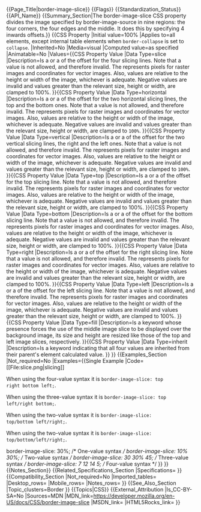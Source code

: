 {{Page_Title|border-image-slice}}
{{Flags}}
{{Standardization_Status}}
{{API_Name}}
{{Summary_Section|The border-image-slice CSS property divides the image specified by border-image-source in nine regions: the four corners, the four edges and the middle. It does this by specifying 4 inwards offsets.}}
{{CSS Property
|Initial value=100%
|Applies to=all elements, except internal table elements when <code>border-collapse</code> is set to <code>collapse</code>.
|Inherited=No
|Media=visual
|Computed value=as specified
|Animatable=No
|Values={{CSS Property Value
|Data Type=slice
|Description=Is a <code><number></code> or a <code><percentage></code> of the offset for the four slicing lines. Note that a <code><length></code> value is not allowed, and therefore invalid. The <code><number></code> represents pixels for raster images and coordinates for vector images. Also, <percentage> values are relative to the height or width of the image, whichever is adequate. Negative values are invalid and values greater than the relevant size, height or width, are clamped to 100%.
}}{{CSS Property Value
|Data Type=horizontal
|Description=Is a <code><number></code> or a <code><percentage></code> of the offset for the two horizontal slicing lines, the top and the bottom ones. Note that a <code><length></code> value is not allowed, and therefore invalid. The <code><number></code> represents pixels for raster images and coordinates for vector images. Also, <percentage> values are relative to the height or width of the image, whichever is adequate. Negative values are invalid and values greater than the relevant size, height or width, are clamped to <code>100%</code>.
}}{{CSS Property Value
|Data Type=vertical
|Description=Is a <code><number></code> or a <code><percentage></code> of the offset for the two vertical slicing lines, the right and the left ones. Note that a <length> value is not allowed, and therefore invalid. The <code><number></code> represents pixels for raster images and coordinates for vector images. Also, <code><percentage></code> values are relative to the height or width of the image, whichever is adequate. Negative values are invalid and values greater than the relevant size, height or width, are clamped to <code>100%</code>.
}}{{CSS Property Value
|Data Type=top
|Description=Is a <number> or a <percentage> of the offset for the top slicing line. Note that a <length> value is not allowed, and therefore invalid. The <number> represents pixels for raster images and coordinates for vector images. Also, <percentage> values are relative to the height or width of the image, whichever is adequate. Negative values are invalid and values greater than the relevant size, height or width, are clamped to 100%.
}}{{CSS Property Value
|Data Type=bottom
|Description=Is a <number> or a <percentage> of the offset for the bottom slicing line. Note that a <length> value is not allowed, and therefore invalid. The <number> represents pixels for raster images and coordinates for vector images. Also, <percentage> values are relative to the height or width of the image, whichever is adequate. Negative values are invalid and values greater than the relevant size, height or width, are clamped to 100%.
}}{{CSS Property Value
|Data Type=right
|Description=Is a <number> or a <percentage> of the offset for the right slicing line. Note that a <length> value is not allowed, and therefore invalid. The <number> represents pixels for raster images and coordinates for vector images. Also, <percentage> values are relative to the height or width of the image, whichever is adequate. Negative values are invalid and values greater than the relevant size, height or width, are clamped to 100%.
}}{{CSS Property Value
|Data Type=left
|Description=Is a <number> or a <percentage> of the offset for the left slicing line. Note that a <length> value is not allowed, and therefore invalid. The <number> represents pixels for raster images and coordinates for vector images. Also, <percentage> values are relative to the height or width of the image, whichever is adequate. Negative values are invalid and values greater than the relevant size, height or width, are clamped to 100%.
}}{{CSS Property Value
|Data Type=fill
|Description=Is a keyword whose presence forces the use of the middle image slice to be displayed over the background image, its size and height are resized like those of the top and left image slices, respectively.
}}{{CSS Property Value
|Data Type=inherit
|Description=Is a keyword indicating that all four values are inherited from their parent's element calculated value.
}}
}}
{{Examples_Section
|Not_required=No
|Examples={{Single Example
|Code=[[File:slice.png|slicing]]

When using the four-value syntax it is <code>border-image-slice: top right bottom left;</code>.

When using the three-value syntax it is <code>border-image-slice: top left/right bottom;</code>.

When using the two-value syntax it is <code>border-image-slice: top/bottom left/right;</code>.

When using the two-value syntax it is <code>border-image-slice: top/bottom/left/right;</code>.


border-image-slice: 30%;           /* One-value syntax */
border-image-slice: 10% 30%;           /* Two-value syntax */
border-image-slice: 30 30% 45;            /* Three-value syntax */
border-image-slice: 7 12 14 5;            /* Four-value syntax  */
}}
}}
{{Notes_Section}}
{{Related_Specifications_Section
|Specifications=
}}
{{Compatibility_Section
|Not_required=No
|Imported_tables=
|Desktop_rows=
|Mobile_rows=
|Notes_rows=
}}
{{See_Also_Section
|Topic_clusters=Border
}}
{{Topics|CSS}}
{{External_Attribution
|Is_CC-BY-SA=No
|Sources=MDN
|MDN_link=https://developer.mozilla.org/en-US/docs/CSS/border-image-slice
|MSDN_link=
|HTML5Rocks_link=
}}
